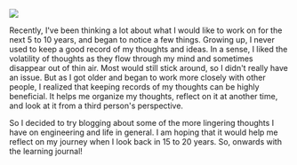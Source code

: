 ![](/assets/images/blog/1.png)

Recently, I've been thinking a lot about what I would like 
to work on for the next 5 to 10 years, and began to notice a few things.
Growing up, I never used to keep a good record of my 
thoughts and ideas. In a sense, I liked the volatility of thoughts as they
flow through my mind and sometimes disappear out of thin air. Most 
would still stick around, so I didn't really have an issue. But as 
I got older and began to work more closely with other people,
I realized that keeping records of my thoughts can be highly beneficial.
It helps me organize my thoughts, reflect on it at another time, and
look at it from a third person's perspective.
  
So I decided to try blogging about some of the more lingering
thoughts I have on engineering and life in general. 
I am hoping that it would help me reflect on my journey when I look 
back in 15 to 20 years. So, onwards with the learning journal!
